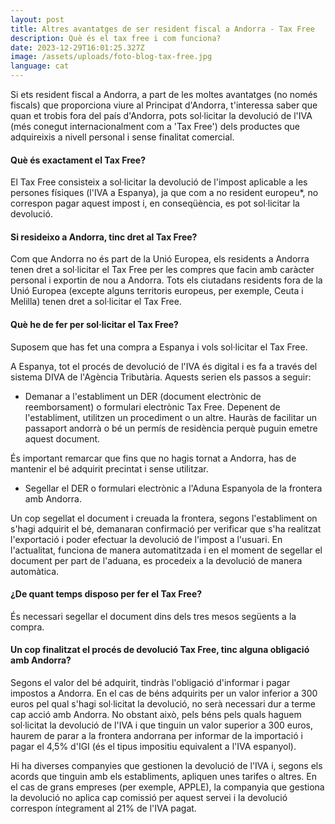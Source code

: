 ```yaml
---
layout: post
title: Altres avantatges de ser resident fiscal a Andorra - Tax Free
description: Què és el tax free i com funciona?
date: 2023-12-29T16:01:25.327Z
image: /assets/uploads/foto-blog-tax-free.jpg
language: cat
---
```

Si ets resident fiscal a Andorra, a part de les moltes avantatges (no només fiscals) que proporciona viure al Principat d'Andorra, t'interessa saber que quan et trobis fora del país d'Andorra, pots sol·licitar la devolució de l'IVA (més conegut internacionalment com a 'Tax Free') dels productes que adquireixis a nivell personal i sense finalitat comercial.

#### Què és exactament el Tax Free?

El Tax Free consisteix a sol·licitar la devolució de l'impost aplicable a les persones físiques (l'IVA a Espanya), ja que com a no resident europeu*, no correspon pagar aquest impost i, en conseqüència, es pot sol·licitar la devolució.

#### Si resideixo a Andorra, tinc dret al Tax Free?

Com que Andorra no és part de la Unió Europea, els residents a Andorra tenen dret a sol·licitar el Tax Free per les compres que facin amb caràcter personal i exportin de nou a Andorra. Tots els ciutadans residents fora de la Unió Europea (excepte alguns territoris europeus, per exemple, Ceuta i Melilla) tenen dret a sol·licitar el Tax Free.

#### Què he de fer per sol·licitar el Tax Free?

Suposem que has fet una compra a Espanya i vols sol·licitar el Tax Free.

A Espanya, tot el procés de devolució de l'IVA és digital i es fa a través del sistema DIVA de l'Agència Tributària. Aquests serien els passos a seguir:

* Demanar a l'establiment un DER (document electrònic de reemborsament) o formulari electrònic Tax Free. Depenent de l'establiment, utilitzen un procediment o un altre. Hauràs de facilitar un passaport andorrà o bé un permís de residència perquè puguin emetre aquest document.

És important remarcar que fins que no hagis tornat a Andorra, has de mantenir el bé adquirit precintat i sense utilitzar.

* Segellar el DER o formulari electrònic a l'Aduna Espanyola de la frontera amb Andorra.

Un cop segellat el document i creuada la frontera, segons l'establiment on s'hagi adquirit el bé, demanaran confirmació per verificar que s'ha realitzat l'exportació i poder efectuar la devolució de l'impost a l'usuari. En l'actualitat, funciona de manera automatitzada i en el moment de segellar el document per part de l'aduana, es procedeix a la devolució de manera automàtica.

#### ¿De quant temps disposo per fer el Tax Free?

És necessari segellar el document dins dels tres mesos següents a la compra.

#### Un cop finalitzat el procés de devolució Tax Free, tinc alguna obligació amb Andorra?

Segons el valor del bé adquirit, tindràs l'obligació d'informar i pagar impostos a Andorra. En el cas de béns adquirits per un valor inferior a 300 euros pel qual s'hagi sol·licitat la devolució, no serà necessari dur a terme cap acció amb Andorra. No obstant això, pels béns pels quals haguem sol·licitat la devolució de l'IVA i que tinguin un valor superior a 300 euros, haurem de parar a la frontera andorrana per informar de la importació i pagar el 4,5% d'IGI (és el tipus impositiu equivalent a l'IVA espanyol).

Hi ha diverses companyies que gestionen la devolució de l'IVA i, segons els acords que tinguin amb els establiments, apliquen unes tarifes o altres. En el cas de grans empreses (per exemple, APPLE), la companyia que gestiona la devolució no aplica cap comissió per aquest servei i la devolució correspon íntegrament al 21% de l'IVA pagat.
